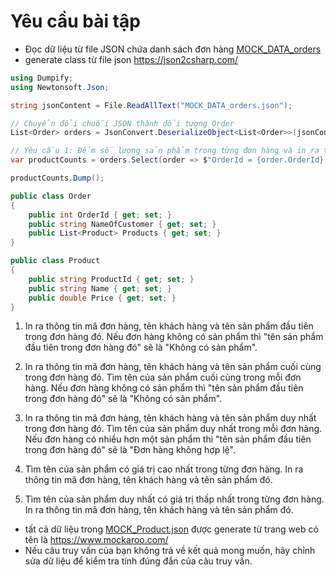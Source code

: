 # Yêu cầu bài tập

-  Đọc dữ liệu từ file JSON chứa danh sách đơn hàng [MOCK_DATA_orders](MOCK_DATA_orders.json)
-   generate class từ file json https://json2csharp.com/

```csharp
using Dumpify;
using Newtonsoft.Json;

string jsonContent = File.ReadAllText("MOCK_DATA_orders.json");

// Chuyển đổi chuỗi JSON thành đối tượng Order
List<Order> orders = JsonConvert.DeserializeObject<List<Order>>(jsonContent);

// Yêu cầu 1: Đếm số lượng sản phẩm trong từng đơn hàng và in ra thông tin mã đơn hàng, tên khách hàng, và số lượng sản phẩm
var productCounts = orders.Select(order => $"OrderId = {order.OrderId}, NameOfCustomer = {order.NameOfCustomer}, Products Count = {order.Products.Count}");

productCounts.Dump();

public class Order
{
    public int OrderId { get; set; }
    public string NameOfCustomer { get; set; }
    public List<Product> Products { get; set; }
}

public class Product
{
    public string ProductId { get; set; }
    public string Name { get; set; }
    public double Price { get; set; }
}
```

1. In ra thông tin mã đơn hàng, tên khách hàng và tên sản phẩm đầu tiên trong đơn hàng đó. Nếu đơn hàng không có sản phẩm thì "tên sản phẩm đầu tiên trong đơn hàng đó" sẽ là "Không có sản phẩm". 

2. In ra thông tin mã đơn hàng, tên khách hàng và tên sản phẩm cuối cùng trong đơn hàng đó. Tìm tên của sản phẩm cuối cùng trong mỗi đơn hàng. Nếu đơn hàng không có sản phẩm thì "tên sản phẩm đầu tiên trong đơn hàng đó" sẽ là "Không có sản phẩm".

3. In ra thông tin mã đơn hàng, tên khách hàng và tên sản phẩm duy nhất trong đơn hàng đó. Tìm tên của sản phẩm duy nhất trong mỗi đơn hàng. Nếu đơn hàng có nhiều hơn một sản phẩm thì "tên sản phẩm đầu tiên trong đơn hàng đó" sẽ là "Đơn hàng không hợp lệ". 

4. Tìm tên của sản phẩm có giá trị cao nhất trong từng đơn hàng. In ra thông tin mã đơn hàng, tên khách hàng và tên sản phẩm đó.

5. Tìm tên của sản phẩm duy nhất có giá trị thấp nhất trong từng đơn hàng. In ra thông tin mã đơn hàng, tên khách hàng và tên sản phẩm đó.

- tất cả dữ liệu trong [MOCK_Product.json](MOCK_Product.json) được generate từ trang web có tên là https://www.mockaroo.com/ 
- Nếu câu truy vấn của bạn không trả về kết quả mong muốn, hãy chỉnh sửa dữ liệu để kiểm tra tính đúng đắn của câu truy vấn.